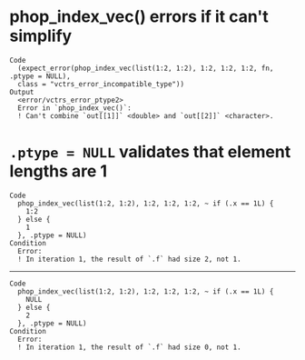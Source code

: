 # phop_index_vec() errors if it can't simplify

    Code
      (expect_error(phop_index_vec(list(1:2, 1:2), 1:2, 1:2, 1:2, fn, .ptype = NULL),
      class = "vctrs_error_incompatible_type"))
    Output
      <error/vctrs_error_ptype2>
      Error in `phop_index_vec()`:
      ! Can't combine `out[[1]]` <double> and `out[[2]]` <character>.

# `.ptype = NULL` validates that element lengths are 1

    Code
      phop_index_vec(list(1:2, 1:2), 1:2, 1:2, 1:2, ~ if (.x == 1L) {
        1:2
      } else {
        1
      }, .ptype = NULL)
    Condition
      Error:
      ! In iteration 1, the result of `.f` had size 2, not 1.

---

    Code
      phop_index_vec(list(1:2, 1:2), 1:2, 1:2, 1:2, ~ if (.x == 1L) {
        NULL
      } else {
        2
      }, .ptype = NULL)
    Condition
      Error:
      ! In iteration 1, the result of `.f` had size 0, not 1.

